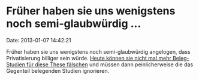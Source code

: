 Früher haben sie uns wenigstens noch semi-glaubwürdig \...
==========================================================

Date: 2013-01-07 14:42:21

Früher haben sie uns wenigstens noch semi-glaubwürdig angelogen, dass
Privatisierung billiger sein würde. [Heute können sie nicht mal mehr
Beleg-Studien für diese These
fälschen](http://www.taz.de/Privatisierung-um-jeden-Preis/!108298/) und
müssen dann peinlicherweise die das Gegenteil belegenden Studien
ignorieren.
